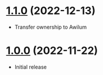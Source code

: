 <a name="1.1.0"></a>
# [1.1.0](https://github.com/awilum/craft-reading-time) (2022-12-13)
* Transfer ownership to Awilum

<a name="1.0.0"></a>
# [1.0.0](https://github.com/awilum/craft-reading-time) (2022-11-22)
* Initial release

